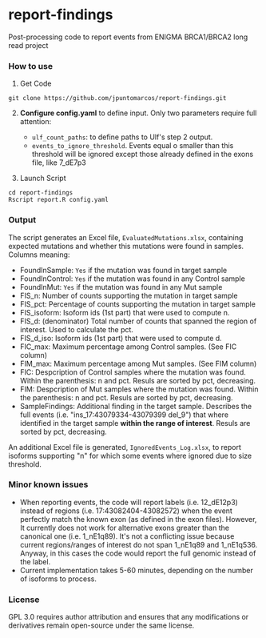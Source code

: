 # report-findings
Post-processing code to report events from ENIGMA BRCA1/BRCA2 long read project

### How to use
1. Get Code
```
git clone https://github.com/jpuntomarcos/report-findings.git
```

2. **Configure config.yaml** to define input. Only two parameters require full attention:
   - `ulf_count_paths`: to define paths to Ulf's step 2 output.
   - `events_to_ignore_threshold`. Events equal o smaller than this threshold will be ignored except those already defined in the exons file, like 7_dE7p3
  
3. Launch Script
```
cd report-findings
Rscript report.R config.yaml
```


### Output

The script generates an Excel file, `EvaluatedMutations.xlsx`, containing expected mutations and whether this mutations were found in samples. Columns meaning:

 - FoundInSample: `Yes` if the mutation was found in target sample
 - FoundInControl: `Yes` if the mutation was found in any Control sample
 - FoundInMut: `Yes` if the mutation was found in any Mut sample
 - FIS_n: Number of counts supporting the mutation in target sample
 - FIS_pct: Percentage of counts supporting the mutation in target sample
 - FIS_isoform: Isoform ids (1st part) that were used to compute n.
 - FIS_d: (denominator) Total number of counts that spanned the region of interest. Used to calculate the pct.
 - FIS_d_iso: Isoform ids (1st part) that were used to compute d.
 - FIC_max: Maximum percentage among Control samples. (See FIC column)
 - FIM_max: Maximum percentage among Mut samples. (See FIM column)
 - FIC: Despcription of Control samples where the mutation was found. Within the parenthesis: n and pct. Resuls are sorted by pct, decreasing.
 - FIM: Despcription of Mut samples where the mutation was found. Within the parenthesis: n and pct. Resuls are sorted by pct, decreasing.
 - SampleFindings: Additional finding in the target sample. Describes the full events (i.e. "ins_17:43079334-43079399 del_9") that where identified in the target sample **within the range of interest**. Resuls are sorted by pct, decreasing.

An additional Excel file is generated, `IgnoredEvents_Log.xlsx`,  to report isoforms supporting "n" for which some events where ignored due to size threshold.

### Minor known issues

 - When reporting events, the code will report labels (i.e. 12_dE12p3) instead of regions (i.e. 17:43082404-43082572) when the event perfectly match the known exon (as defined in the exon files). However, It currently does not work for alternative exons greater than the canonical one (i.e. 1_nE1q89). It's not a conflicting issue because current regions/ranges of interest do not span 1_nE1q89 and 1_nE1q536. Anyway, in this cases the code would report the full genomic instead of the label.
 - Current implementation takes 5-60 minutes, depending on the number of isoforms to process.

### License

GPL 3.0 requires author attribution and ensures that any modifications or derivatives remain open-source under the same license.

